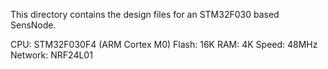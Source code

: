 This directory contains the design files for an STM32F030 based SensNode.

CPU:     STM32F030F4 (ARM Cortex M0)
Flash:   16K
RAM:     4K
Speed:   48MHz
Network: NRF24L01

